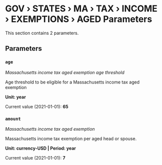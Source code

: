 # GOV › STATES › MA › TAX › INCOME › EXEMPTIONS › AGED Parameters

This section contains 2 parameters.

## Parameters

### `age`
*Massachusetts income tax aged exemption age threshold*

Age threshold to be eligible for a Massachusetts income tax aged exemption

**Unit: year**

Current value (2021-01-01): **65**


### `amount`
*Massachusetts income tax aged exemption*

Massachusetts income tax exemption per aged head or spouse.

**Unit: currency-USD | Period: year**

Current value (2021-01-01): **7**


